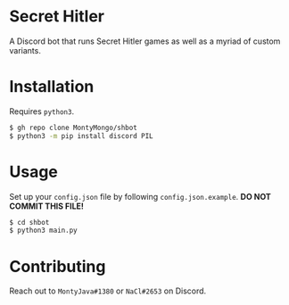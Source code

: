 # Secret Hitler

A Discord bot that runs Secret Hitler games as well as a myriad of custom variants.

# Installation

Requires `python3`.

```sh
$ gh repo clone MontyMongo/shbot
$ python3 -m pip install discord PIL
```

# Usage

Set up your `config.json` file by following `config.json.example`. **DO NOT COMMIT THIS FILE!**

```sh
$ cd shbot
$ python3 main.py
```

# Contributing

Reach out to `MontyJava#1380` or `NaCl#2653` on Discord.
